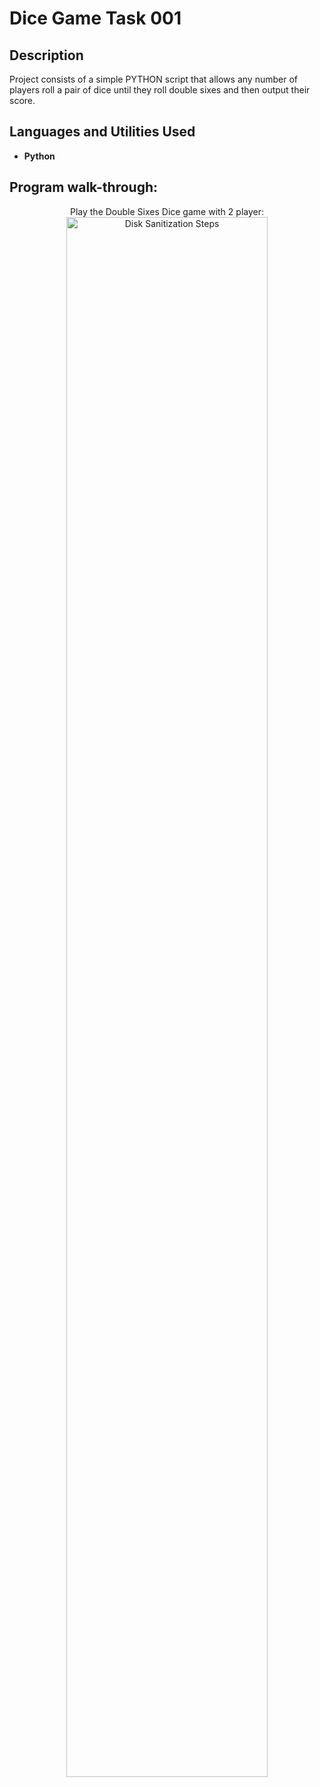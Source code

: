 <h1>Dice Game Task 001</h1>

<h2>Description</h2>
Project consists of a simple PYTHON script that allows any number of players roll a pair of dice until they roll double sixes and then output their score.
<br />


<h2>Languages and Utilities Used</h2>

- <b>Python</b> 

<h2>Program walk-through:</h2>

<p align="center">
Play the Double Sixes Dice game with 2 player:<br/>
<img src="https://i.imgur.com/11o7iuZ.png" height="80%" width="80%" alt="Disk Sanitization Steps"/>
</p>

<!--
 ```diff
- text in red
+ text in green
! text in orange
# text in gray
@@ text in purple (and bold)@@
```
--!>
